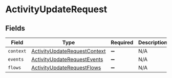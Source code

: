# ActivityUpdateRequest


## Fields

| Field                                                                               | Type                                                                                | Required                                                                            | Description                                                                         |
| ----------------------------------------------------------------------------------- | ----------------------------------------------------------------------------------- | ----------------------------------------------------------------------------------- | ----------------------------------------------------------------------------------- |
| `context`                                                                           | [ActivityUpdateRequestContext](../../models/shared/activityupdaterequestcontext.md) | :heavy_minus_sign:                                                                  | N/A                                                                                 |
| `events`                                                                            | [ActivityUpdateRequestEvents](../../models/shared/activityupdaterequestevents.md)   | :heavy_minus_sign:                                                                  | N/A                                                                                 |
| `flows`                                                                             | [ActivityUpdateRequestFlows](../../models/shared/activityupdaterequestflows.md)     | :heavy_minus_sign:                                                                  | N/A                                                                                 |